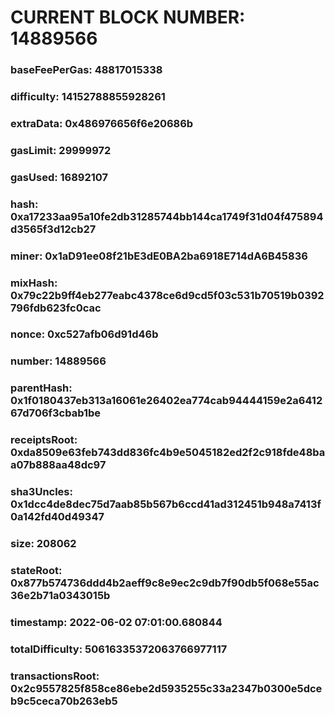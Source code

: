 # CURRENT BLOCK NUMBER: 14889566

### baseFeePerGas: 48817015338
### difficulty: 14152788855928261
### extraData: 0x486976656f6e20686b
### gasLimit: 29999972
### gasUsed: 16892107
### hash: 0xa17233aa95a10fe2db31285744bb144ca1749f31d04f475894d3565f3d12cb27
### miner: 0x1aD91ee08f21bE3dE0BA2ba6918E714dA6B45836
### mixHash: 0x79c22b9ff4eb277eabc4378ce6d9cd5f03c531b70519b0392796fdb623fc0cac
### nonce: 0xc527afb06d91d46b
### number: 14889566
### parentHash: 0x1f0180437eb313a16061e26402ea774cab94444159e2a641267d706f3cbab1be
### receiptsRoot: 0xda8509e63feb743dd836fc4b9e5045182ed2f2c918fde48baa07b888aa48dc97
### sha3Uncles: 0x1dcc4de8dec75d7aab85b567b6ccd41ad312451b948a7413f0a142fd40d49347
### size: 208062
### stateRoot: 0x877b574736ddd4b2aeff9c8e9ec2c9db7f90db5f068e55ac36e2b71a0343015b
### timestamp: 2022-06-02 07:01:00.680844
### totalDifficulty: 50616335372063766977117
### transactionsRoot: 0x2c9557825f858ce86ebe2d5935255c33a2347b0300e5dceb9c5ceca70b263eb5
